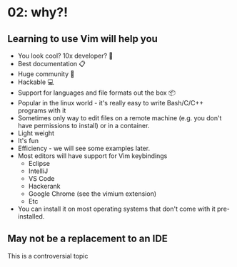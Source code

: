 # 02: why?!

## Learning to use Vim will help you
- You look cool? 10x developer? 🦄
- Best documentation 📋
- Huge community 👀
- Hackable 💻
- Support for languages and file formats out the box 📦
- Popular in the linux world - it's really easy to write
Bash/C/C++ programs with it
- Sometimes only way to edit files on a remote machine
(e.g. you don't have permissions to install) or in a container.
- Light weight
- It's fun
- Efficiency - we will see some examples later.
- Most editors will have support for Vim keybindings
    - Eclipse
    - IntelliJ
    - VS Code
    - Hackerank
    - Google Chrome (see the vimium extension)
    - Etc
- You can install it on most operating systems that
don't come with it pre-installed.

## May not be a replacement to an IDE
This is a controversial topic

